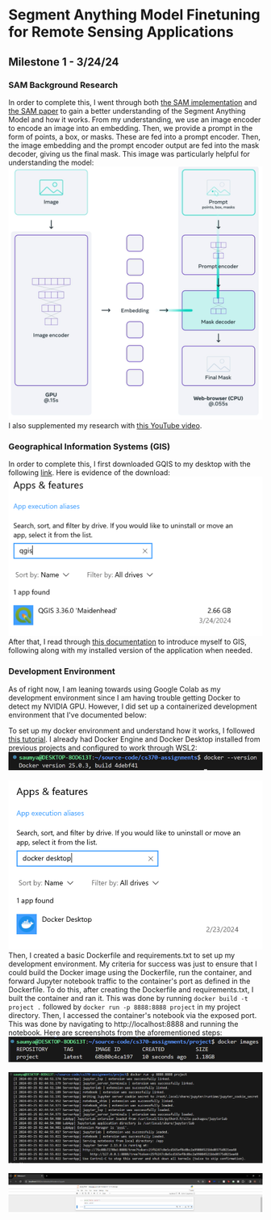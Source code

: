 # Segment Anything Model Finetuning for Remote Sensing Applications
## Milestone 1 - 3/24/24
### SAM Background Research
In order to complete this, I went through both [the SAM implementation](https://segment-anything.com/) and [the SAM paper](https://arxiv.org/abs/2101.04703) to gain a better understanding of the Segment Anything Model and how it works. From my understanding, we use an image encoder to encode an image into an embedding. Then, we provide a prompt in the form of points, a box, or masks. These are fed into a prompt encoder. Then, the image embedding and the prompt encoder output are fed into the mask decoder, giving us the final mask. This image was particularly helpful for understanding the model:
<br>![alt text](image.png)<br>
I also supplemented my research with [this YouTube video](https://www.youtube.com/watch?v=D-D6ZmadzPE&ab_channel=Roboflow).

### Geographical Information Systems (GIS)
In order to complete this, I first downloaded GQIS to my desktop with the following [link](https://qgis.org/en/site/). Here is evidence of the download:
<br>![alt text](image-4.png)<br>
After that, I read through [this documentation](https://docs.qgis.org/3.34/en/docs/gentle_gis_introduction/index.html) to introduce myself to GIS, following along with my installed version of the application when needed.

### Development Environment
As of right now, I am leaning towards using Google Colab as my development environment since I am having trouble getting Docker to detect my NVIDIA GPU. However, I did set up a containerized development environment that I've documented below:

To set up my docker environment and understand how it works, I followed [this tutorial](https://www.youtube.com/watch?v=kuBQ8ylVXBU&ab_channel=AladdinPersson). I already had Docker Engine and Docker Desktop installed from previous projects and configured to work through WSL2:
<br>![alt text](image-1.png)<br>
<br>![alt text](image-2.png)<br>
Then, I created a basic Dockerfile and requirements.txt to set up my development environment. My criteria for success was just to ensure that I could build the Docker image using the Dockerfile, run the container, and forward Jupyter notebook traffic to the container's port as defined in the Dockerfile. To do this, after creating the Dockerfile and requirements.txt, I built the container and ran it. This was done by running ```docker build -t project .``` followed by ```docker run -p 8888:8888 project``` in my project directory. Then, I accessed the container's notebook via the exposed port. This was done by navigating to http://localhost:8888 and running the notebook. Here are screenshots from the aforementioned steps:
<br>![alt text](image-3.png)<br>
<br>![alt text](image-5.png)<br>
<br>![alt text](image-6.png)<br>